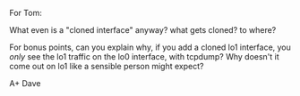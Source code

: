 For Tom:

What even is a "cloned interface" anyway? what gets cloned? to where?

For bonus points, can you explain why, if you add a cloned lo1 interface,
you *only* see the lo1 traffic on the lo0 interface, with tcpdump?
Why doesn't it come out on lo1 like a sensible person might expect?

A+
Dave
